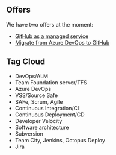 ## Offers ##

We have two offers at the moment:
- [GitHub as a managed service](GitHub-as-a-managed-service.md)
- [Migrate from Azure DevOps to GitHub](Migrate-from-Azure-DevOps-to-GitHub.md)


## Tag Cloud ##
- DevOps/ALM 
- Team Foundation server/TFS
- Azure DevOps
- VSS/Source Safe
- SAFe, Scrum, Agile
- Continuous Integration/CI
- Continuous Deployment/CD
- Developer Velocity
- Software architecture
- Subversion 
- Team City, Jenkins, Octopus Deploy
- Jira
